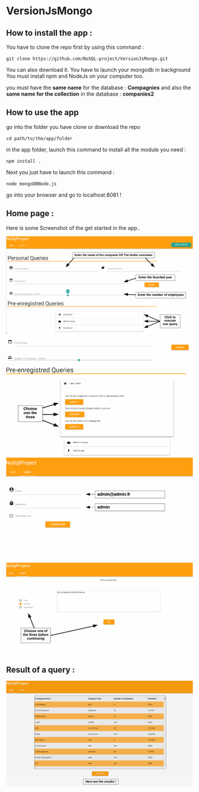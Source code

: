 # VersionJsMongo

## How to install the app :

You have to clone the repo first by using this command :
```
git clone https://github.com/NoSQL-project/VersionJsMongo.git
```
You can also download it.
You have to launch your mongodb in background
You must install npm and NodeJs on your computer too.

you must have the __same name__ for the database : __Compagnies__
and also the __same name for the collection__ in the database : __companies2__

## How to use the app

go into the folder you have clone or download the repo
```
cd path/to/the/app/folder
```
in the app folder, launch this command to install all the module you need :

```
npm install .
```

Next you just have to launch this command :

```
node mongoDBNode.js
```

go into your browser and go to localhost:8081 !

## Home page :

Here is some Screenshot of the get started in the app..

![Screenshot](Slider1.png)
![Screenshot](Slider2.png)
![Screenshot](Slider3.png)
![Screenshot](Slider4.png)


## Result of a query :

![Screenshot](Slider5.png)
